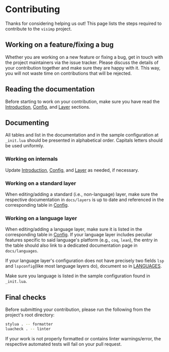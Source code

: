 # Contributing

Thanks for considering helping us out! This page lists the steps required to
contribute to the `visimp` project.

## Working on a feature/fixing a bug

Whether you are working on a new feature or fixing a bug, get in touch with the
project maintainers via the issue tracker. Please discuss the details of your
contribution together and make sure they are happy with it. This way, you will
not waste time on contributions that will be rejected.

## Reading the documentation

Before starting to work on your contribution, make sure you have read the
[Introduction](INTRO.md), [Config](CONFIG.md), and [Layer](LAYER.md) sections.

## Documenting

All tables and list in the documentation and in the sample configuration at
`_init.lua` should be presented in alphabetical order. Capitals letters should
be used uniformly.

### Working on internals

Update [Introduction](INTRO.md), [Config](CONFIG.md), and [Layer](LAYER.md) as
needed, if necessary.

### Working on a standard layer

When editing/adding a standard (i.e., non-language) layer, make sure the
respective documentation in `docs/layers` is up to date and referenced in the
corresponding table in [Config](CONFIG.md).

### Working on a language layer

When editing/adding a language layer, make sure it is listed in the
corresponding table in [Config](CONFIG.md). If your language layer includes
peculiar features specific to said language's platform (e.g., `coq`, `lean`),
the entry in the table should also link to a dedicated documentation page
in `docs/languages`.

If your language layer's configuration does not have precisely two fields `lsp`
and `lspconfig`(like most language layers do), document so in
[LANGUAGES](layers/LANGUAGES.md#configuration).

Make sure you language is listed in the sample configuration found in
`_init.lua`.

## Final checks

Before submitting your contribution, please run the following from the project's
root directory:

```bash
stylua . -- formatter
luacheck . -- linter
```

If your work is not properly formatted or contains linter warnings/error, the
respective automated tests will fail on your pull request.
